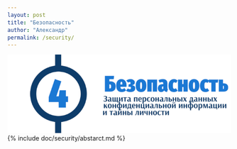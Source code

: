 ```yaml
---
layout: post
title: "Безопасность"
author: "Александр"
permalink: /security/
---
```


![Введение в безопасную психотерапию](/_img/4.png)
{% include doc/security/abstarct.md %}